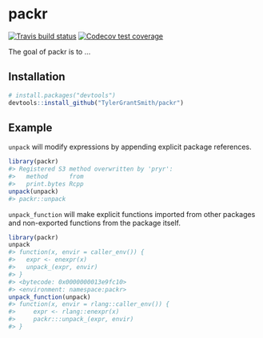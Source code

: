 
<!-- README.md is generated from README.Rmd. Please edit that file -->

# packr

<!-- badges: start -->

[![Travis build
status](https://travis-ci.org/TylerGrantSmith/packr.svg?branch=master)](https://travis-ci.org/TylerGrantSmith/packr)
[![Codecov test
coverage](https://codecov.io/gh/TylerGrantSmith/packr/branch/master/graph/badge.svg)](https://codecov.io/gh/TylerGrantSmith/packr?branch=master)
<!-- badges: end -->

The goal of packr is to …

## Installation

``` r
# install.packages("devtools")
devtools::install_github("TylerGrantSmith/packr")
```

## Example

`unpack` will modify expressions by appending explicit package
references.

``` r
library(packr)
#> Registered S3 method overwritten by 'pryr':
#>   method      from
#>   print.bytes Rcpp
unpack(unpack)
#> packr::unpack
```

`unpack_function` will make explicit functions imported from other
packages and non-exported functions from the package itself.

``` r
library(packr)
unpack
#> function(x, envir = caller_env()) {
#>   expr <- enexpr(x)
#>   unpack_(expr, envir)
#> }
#> <bytecode: 0x0000000013e9fc10>
#> <environment: namespace:packr>
unpack_function(unpack)
#> function(x, envir = rlang::caller_env()) {
#>     expr <- rlang::enexpr(x)
#>     packr:::unpack_(expr, envir)
#> }
```
